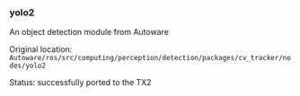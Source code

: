 ### yolo2

An object detection module from Autoware

Original location: `Autoware/ros/src/computing/perception/detection/packages/cv_tracker/nodes/yolo2`

Status: successfully ported to the TX2
